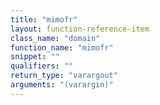 ```yaml
---
title: "mimofr"
layout: function-reference-item
class_name: "domain"
function_name: "mimofr"
snippet: ""
qualifiers: ""
return_type: "varargout"
arguments: "(varargin)"
---
```


<pre class="help-text"></pre>